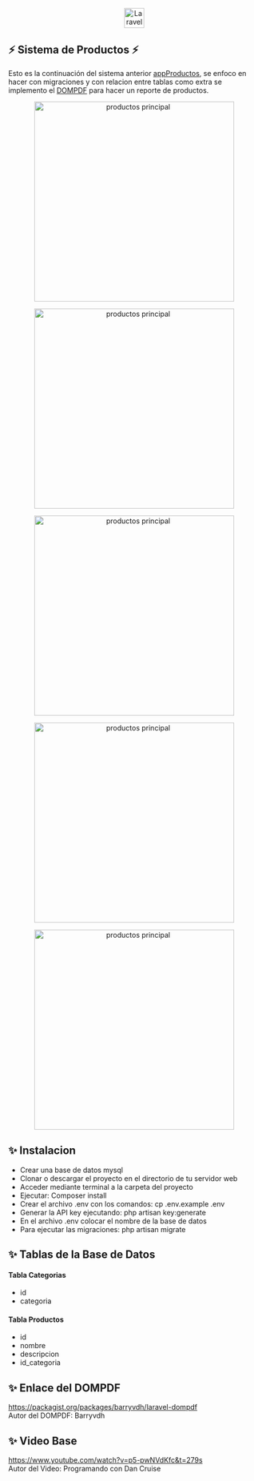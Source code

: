 

<p align="center"><a href="#" target="_blank"><img src="https://sebastiancabrera.netlify.app/assets/img/1x/logo.png" width="40" alt="Laravel Logo"></a></p>

## ⚡ Sistema de Productos ⚡
Esto es la continuación del sistema anterior <a href="https://github.com/iSebasC/appProductos">appProductos</a>, se enfoco en hacer con migraciones y con relacion entre tablas como extra se implemento el <a href= "https://packagist.org/packages/barryvdh/laravel-dompdf">DOMPDF</a> para hacer un reporte de productos.



<p align="center"><a href="#" target="_blank"><img src="https://sebastiancabrera.netlify.app/assets/img/projects/appSystemProductosv2/1.png" width="400" alt="productos principal"></a></p>

<p align="center"><a href="#" target="_blank"><img src="https://sebastiancabrera.netlify.app/assets/img/projects/appSystemProductosv2/2.png" width="400" alt="productos principal"></a></p>

<p align="center"><a href="#" target="_blank"><img src="https://sebastiancabrera.netlify.app/assets/img/projects/appSystemProductosv2/3.png" width="400" alt="productos principal"></a></p>

<p align="center"><a href="https://laravel.com" target="_blank"><img src="https://sebastiancabrera.netlify.app/assets/img/projects/appSystemProductosv2/4.png" width="400" alt="productos principal"></a></p>

<p align="center"><a href="https://laravel.com" target="_blank"><img src="https://sebastiancabrera.netlify.app/assets/img/projects/appSystemProductosv2/5.png" width="400" alt="productos principal"></a></p>

## ✨ Instalacion
- Crear una base de datos mysql
- Clonar o descargar el proyecto en el directorio de tu servidor web
- Acceder mediante terminal a la carpeta del proyecto
- Ejecutar:  Composer install
- Crear el archivo .env con los comandos:  cp .env.example .env
- Generar la API key ejecutando:  php artisan key:generate 
- En el archivo .env colocar el nombre de la base de datos
- Para ejecutar las migraciones: php artisan migrate

## ✨ Tablas de la Base de Datos
#### Tabla Categorias
- id
- categoria
#### Tabla Productos
- id
- nombre
- descripcion
- id_categoria

## ✨ Enlace del DOMPDF

https://packagist.org/packages/barryvdh/laravel-dompdf
<br>
Autor del DOMPDF: Barryvdh


## ✨ Video Base 

https://www.youtube.com/watch?v=p5-pwNVdKfc&t=279s 
<br>
Autor del Video: Programando con Dan Cruise

